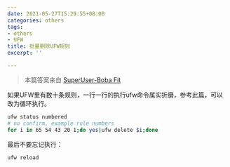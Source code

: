 ```yaml
---
date: 2021-05-27T15:29:55+08:00
categories: others
tags:
- others
- UFW
title: 批量删除UFW规则
excerpt: ''

---
```

> 本篇答案来自 [SuperUser-Boba Fit](https://superuser.com/a/1564148)

如果UFW里有数十条规则，一行一行的执行ufw命令属实折磨，参考此篇，可以改为循环执行。

```bash
ufw status numbered
# no confirm, example rule numbers
for i in 65 54 43 20 1;do yes|ufw delete $i;done
```

最后不要忘记执行：

```bash
ufw reload
```